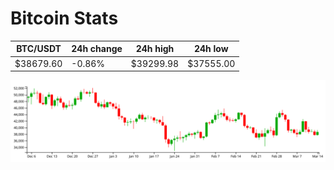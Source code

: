 # Bitcoin Stats

BTC/USDT|24h change|24h high|24h low|
|---|---|---|---|
|$38679.60|-0.86%|$39299.98|$37555.00|

<img src="./chart.svg">
